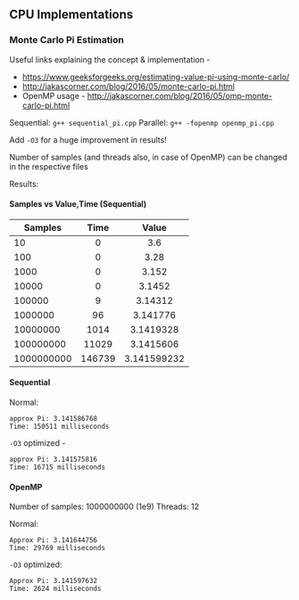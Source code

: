 ## CPU Implementations

### Monte Carlo Pi Estimation

Useful links explaining the concept & implementation -

- https://www.geeksforgeeks.org/estimating-value-pi-using-monte-carlo/
- http://jakascorner.com/blog/2016/05/monte-carlo-pi.html
- OpenMP usage - http://jakascorner.com/blog/2016/05/omp-monte-carlo-pi.html

Sequential: `g++ sequential_pi.cpp`
Parallel: `g++ -fopenmp openmp_pi.cpp`

Add `-O3` for a huge improvement in results!

Number of samples (and threads also, in case of OpenMP) can be changed in the respective files

Results:

#### Samples vs Value,Time (Sequential)

| Samples   |      Time      |  Value |
|----------|:-------------:|:------:|
| 10 | 0 | 3.6 |
| 100 | 0 | 3.28 |
| 1000 | 0 | 3.152 |
| 10000 | 0 | 3.1452 |
| 100000 | 9 | 3.14312 |
| 1000000 | 96 | 3.141776 |
| 10000000 | 1014 | 3.1419328 |
| 100000000 | 11029 | 3.1415606 |
| 1000000000 | 146739 | 3.141599232 |

#### Sequential

Normal:

```shell
approx Pi: 3.141586768
Time: 150511 milliseconds
```

`-O3` optimized -

```shell
approx Pi: 3.141575816
Time: 16715 milliseconds
```

#### OpenMP

Number of samples: 1000000000 (1e9) Threads: 12

Normal:

```shell
Approx Pi: 3.141644756
Time: 29769 milliseconds
```

`-O3` optimized:

```shell
Approx Pi: 3.141597632
Time: 2624 milliseconds
```
